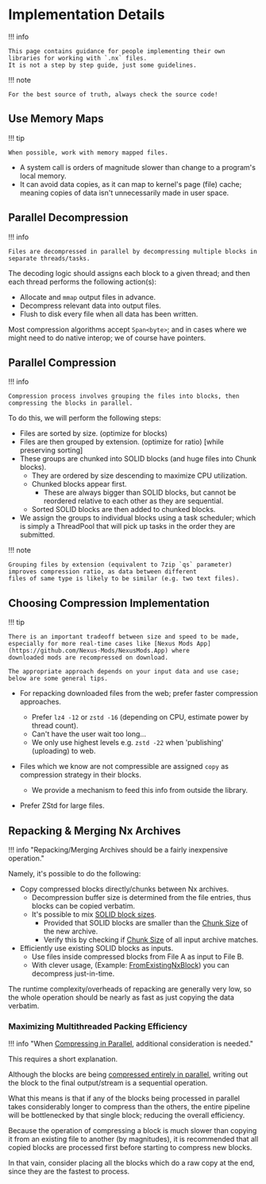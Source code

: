 # Implementation Details

!!! info

    This page contains guidance for people implementing their own libraries for working with `.nx` files.  
    It is not a step by step guide, just some guidelines.  

!!! note

    For the best source of truth, always check the source code!

## Use Memory Maps

!!! tip

    When possible, work with memory mapped files.

- A system call is orders of magnitude slower than change to a program's local memory.   
- It can avoid data copies, as it can map to kernel's page (file) cache; meaning copies of data isn't unnecessarily made in user space.  

## Parallel Decompression

!!! info

    Files are decompressed in parallel by decompressing multiple blocks in separate threads/tasks.

The decoding logic should assigns each block to a given thread; and then each thread performs the following action(s):  

- Allocate and `mmap` output files in advance.  
- Decompress relevant data into output files.  
- Flush to disk every file when all data has been written.  

Most compression algorithms accept `Span<byte>`; and in cases where we might need to do native interop; we of course have pointers.

## Parallel Compression

!!! info

    Compression process involves grouping the files into blocks, then compressing the blocks in parallel.

To do this, we will perform the following steps:  

- Files are sorted by size. (optimize for blocks)  
- Files are then grouped by extension. (optimize for ratio) [while preserving sorting]  
- These groups are chunked into SOLID blocks (and huge files into Chunk blocks).  
    - They are ordered by size descending to maximize CPU utilization. 
    - Chunked blocks appear first. 
        - These are always bigger than SOLID blocks, but cannot be reordered relative to each other as they are sequential.
    - Sorted SOLID blocks are then added to chunked blocks.
- We assign the groups to individual blocks using a task scheduler; which is simply a ThreadPool that will pick up tasks in the order they are submitted.  

!!! note
  
    Grouping files by extension (equivalent to 7zip `qs` parameter) improves compression ratio, as data between different
    files of same type is likely to be similar (e.g. two text files).  

## Choosing Compression Implementation

!!! tip

    There is an important tradeoff between size and speed to be made, 
    especially for more real-time cases like [Nexus Mods App](https://github.com/Nexus-Mods/NexusMods.App) where
    downloaded mods are recompressed on download. 

    The appropriate approach depends on your input data and use case; below are some general tips.

- For repacking downloaded files from the web; prefer faster compression approaches.  
    - Prefer `lz4 -12` or `zstd -16` (depending on CPU, estimate power by thread count).  
    - Can't have the user wait too long...  
    - We only use highest levels e.g. `zstd -22` when 'publishing' (uploading) to web.  

- Files which we know are not compressible are assigned `copy` as compression strategy in their blocks.  
    - We provide a mechanism to feed this info from outside the library.  

- Prefer ZStd for large files.  

## Repacking & Merging Nx Archives

!!! info "Repacking/Merging Archives should be a fairly inexpensive operation."

Namely, it's possible to do the following:

- Copy compressed blocks directly/chunks between Nx archives.
    - Decompression buffer size is determined from the file entries, thus blocks can be copied verbatim.
    - It's possible to mix [SOLID block sizes](./File-Header.md#block-size).
        - Provided that SOLID blocks are smaller than the [Chunk Size](./File-Header.md#large-file-chunk-size) of the new archive.
        - Verify this by checking if [Chunk Size](./File-Header.md#large-file-chunk-size) of all input archive matches.
- Efficiently use existing SOLID blocks as inputs.
    - Use files inside compressed blocks from File A as input to File B.
    - With clever usage, (Example: [FromExistingNxBlock][from-existing-nx-block]) you can decompress just-in-time.

The runtime complexity/overheads of repacking are generally very low, so the whole
operation should be nearly as fast as just copying the data verbatim.

### Maximizing Multithreaded Packing Efficiency

!!! info "When [Compressing in Parallel](#parallel-compression), additional consideration is needed."

This requires a short explanation.

Although the blocks are being [compressed entirely in parallel](#parallel-compression),
writing out the block to the final output/stream is a sequential operation.

What this means is that if any of the blocks being processed in parallel takes
considerably longer to compress than the others, the entire pipeline will be
bottlenecked by that single block; reducing the overall efficiency.

Because the operation of compressing a block is much slower than copying it from
an existing file to another (by magnitudes), it is recommended that all copied
blocks are processed first before starting to compress new blocks.

In that vain, consider placing all the blocks which do a raw copy at the end,
since they are the fastest to process.

[from-existing-nx-block]: https://github.com/Nexus-Mods/NexusMods.Archives.Nx/blob/ce09b2099f28293ca30a3c634160f1c539ef297c/NexusMods.Archives.Nx/FileProviders/FromExistingNxBlock.cs
